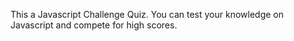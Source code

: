 This a Javascript Challenge Quiz. You can test your knowledge on Javascript and compete for high scores.
